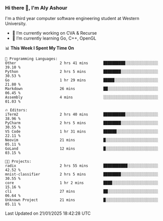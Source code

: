 ### Hi there 👋, I'm Aly Ashour
I'm a third year computer software engineering student at Western University.

- 🔭 I’m currently working on CVA & Recurse
- 🌱 I’m currently learning Go, C++, OpenGL

<!--START_SECTION:waka-->
📊 **This Week I Spent My Time On** 

```text
💬 Programming Languages: 
Other                    2 hrs 41 mins       ██████████░░░░░░░░░░░░░░░   39.10 % 
Python                   2 hrs 5 mins        ████████░░░░░░░░░░░░░░░░░   30.53 % 
Go                       1 hr 29 mins        █████░░░░░░░░░░░░░░░░░░░░   21.80 % 
Markdown                 26 mins             ██░░░░░░░░░░░░░░░░░░░░░░░   06.45 % 
Assembly                 4 mins              ░░░░░░░░░░░░░░░░░░░░░░░░░   01.03 % 

🔥 Editors: 
iTerm2                   2 hrs 40 mins       ██████████░░░░░░░░░░░░░░░   38.96 % 
PyCharm                  2 hrs 5 mins        ████████░░░░░░░░░░░░░░░░░   30.55 % 
VS Code                  1 hr 31 mins        ██████░░░░░░░░░░░░░░░░░░░   22.11 % 
Neovim                   21 mins             █░░░░░░░░░░░░░░░░░░░░░░░░   05.11 % 
GoLand                   12 mins             █░░░░░░░░░░░░░░░░░░░░░░░░   03.15 % 

🐱‍💻 Projects: 
radix                    2 hrs 55 mins       ███████████░░░░░░░░░░░░░░   42.52 % 
mnist-classifier         2 hrs 5 mins        ████████░░░░░░░░░░░░░░░░░   30.55 % 
core                     1 hr 2 mins         ████░░░░░░░░░░░░░░░░░░░░░   15.16 % 
cli                      27 mins             ██░░░░░░░░░░░░░░░░░░░░░░░   06.64 % 
Unknown Project          21 mins             █░░░░░░░░░░░░░░░░░░░░░░░░   05.11 % 
```


 Last Updated on 21/01/2025 18:42:28 UTC
<!--END_SECTION:waka-->
